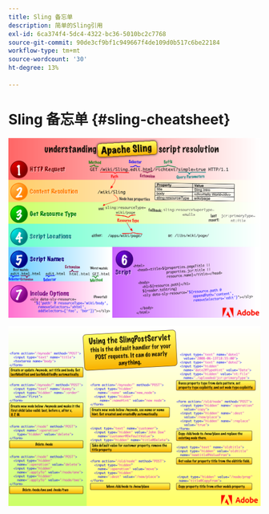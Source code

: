 ```yaml
---
title: Sling 备忘单
description: 简单的Sling引用
exl-id: 6ca374f4-5dc4-4322-bc36-5010bc2c7768
source-git-commit: 90de3cf9bf1c949667f4de109d0b517c6be22184
workflow-type: tm+mt
source-wordcount: '30'
ht-degree: 13%

---
```


# Sling 备忘单 {#sling-cheatsheet}

![了解Apache Sling脚本解析。](assets/sling-cheatsheet-01.png)

![使用SlingPostServlet — 这是POST请求的默认处理程序；它几乎可以做任何事。](assets/sling-cheatsheet-02.png)
